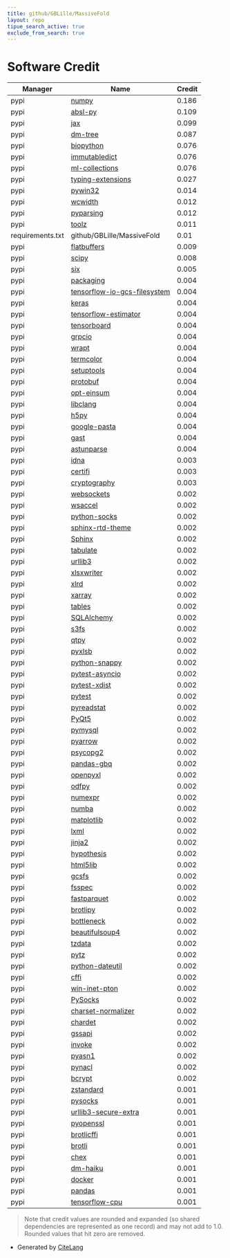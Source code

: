 ```yaml
---
title: github/GBLille/MassiveFold
layout: repo
tipue_search_active: true
exclude_from_search: true
---
```

# Software Credit

|Manager|Name|Credit|
|-------|----|------|
|pypi|[numpy](https://www.numpy.org)|0.186|
|pypi|[absl-py](https://github.com/abseil/abseil-py)|0.109|
|pypi|[jax](https://github.com/google/jax)|0.099|
|pypi|[dm-tree](https://github.com/deepmind/tree)|0.087|
|pypi|[biopython](https://biopython.org/)|0.076|
|pypi|[immutabledict](https://github.com/corenting/immutabledict)|0.076|
|pypi|[ml-collections](https://github.com/google/ml_collections)|0.076|
|pypi|[typing-extensions](https://typing.readthedocs.io/)|0.027|
|pypi|[pywin32](https://github.com/mhammond/pywin32)|0.014|
|pypi|[wcwidth](https://pypi.org/project/wcwidth)|0.012|
|pypi|[pyparsing](https://pypi.org/project/pyparsing)|0.012|
|pypi|[toolz](https://github.com/pytoolz/toolz/)|0.011|
|requirements.txt|github/GBLille/MassiveFold|0.01|
|pypi|[flatbuffers](https://pypi.org/project/flatbuffers)|0.009|
|pypi|[scipy](https://www.scipy.org)|0.008|
|pypi|[six](https://pypi.org/project/six)|0.005|
|pypi|[packaging](https://github.com/pypa/packaging)|0.004|
|pypi|[tensorflow-io-gcs-filesystem](https://pypi.org/project/tensorflow-io-gcs-filesystem)|0.004|
|pypi|[keras](https://pypi.org/project/keras)|0.004|
|pypi|[tensorflow-estimator](https://pypi.org/project/tensorflow-estimator)|0.004|
|pypi|[tensorboard](https://pypi.org/project/tensorboard)|0.004|
|pypi|[grpcio](https://pypi.org/project/grpcio)|0.004|
|pypi|[wrapt](https://pypi.org/project/wrapt)|0.004|
|pypi|[termcolor](https://pypi.org/project/termcolor)|0.004|
|pypi|[setuptools](https://pypi.org/project/setuptools)|0.004|
|pypi|[protobuf](https://pypi.org/project/protobuf)|0.004|
|pypi|[opt-einsum](https://pypi.org/project/opt-einsum)|0.004|
|pypi|[libclang](https://pypi.org/project/libclang)|0.004|
|pypi|[h5py](https://pypi.org/project/h5py)|0.004|
|pypi|[google-pasta](https://pypi.org/project/google-pasta)|0.004|
|pypi|[gast](https://pypi.org/project/gast)|0.004|
|pypi|[astunparse](https://pypi.org/project/astunparse)|0.004|
|pypi|[idna](https://pypi.org/project/idna)|0.003|
|pypi|[certifi](https://pypi.org/project/certifi)|0.003|
|pypi|[cryptography](https://pypi.org/project/cryptography)|0.003|
|pypi|[websockets](https://pypi.org/project/websockets)|0.002|
|pypi|[wsaccel](https://pypi.org/project/wsaccel)|0.002|
|pypi|[python-socks](https://pypi.org/project/python-socks)|0.002|
|pypi|[sphinx-rtd-theme](https://pypi.org/project/sphinx-rtd-theme)|0.002|
|pypi|[Sphinx](https://pypi.org/project/Sphinx)|0.002|
|pypi|[tabulate](https://github.com/astanin/python-tabulate)|0.002|
|pypi|[urllib3](https://urllib3.readthedocs.io)|0.002|
|pypi|[xlsxwriter](https://github.com/jmcnamara/XlsxWriter)|0.002|
|pypi|[xlrd](http://www.python-excel.org/)|0.002|
|pypi|[xarray](https://pypi.org/project/xarray)|0.002|
|pypi|[tables](https://pypi.org/project/tables)|0.002|
|pypi|[SQLAlchemy](https://pypi.org/project/SQLAlchemy)|0.002|
|pypi|[s3fs](https://pypi.org/project/s3fs)|0.002|
|pypi|[qtpy](https://pypi.org/project/qtpy)|0.002|
|pypi|[pyxlsb](https://pypi.org/project/pyxlsb)|0.002|
|pypi|[python-snappy](https://pypi.org/project/python-snappy)|0.002|
|pypi|[pytest-asyncio](https://pypi.org/project/pytest-asyncio)|0.002|
|pypi|[pytest-xdist](https://pypi.org/project/pytest-xdist)|0.002|
|pypi|[pytest](https://pypi.org/project/pytest)|0.002|
|pypi|[pyreadstat](https://pypi.org/project/pyreadstat)|0.002|
|pypi|[PyQt5](https://pypi.org/project/PyQt5)|0.002|
|pypi|[pymysql](https://pypi.org/project/pymysql)|0.002|
|pypi|[pyarrow](https://pypi.org/project/pyarrow)|0.002|
|pypi|[psycopg2](https://pypi.org/project/psycopg2)|0.002|
|pypi|[pandas-gbq](https://pypi.org/project/pandas-gbq)|0.002|
|pypi|[openpyxl](https://pypi.org/project/openpyxl)|0.002|
|pypi|[odfpy](https://pypi.org/project/odfpy)|0.002|
|pypi|[numexpr](https://pypi.org/project/numexpr)|0.002|
|pypi|[numba](https://pypi.org/project/numba)|0.002|
|pypi|[matplotlib](https://pypi.org/project/matplotlib)|0.002|
|pypi|[lxml](https://pypi.org/project/lxml)|0.002|
|pypi|[jinja2](https://pypi.org/project/jinja2)|0.002|
|pypi|[hypothesis](https://pypi.org/project/hypothesis)|0.002|
|pypi|[html5lib](https://pypi.org/project/html5lib)|0.002|
|pypi|[gcsfs](https://pypi.org/project/gcsfs)|0.002|
|pypi|[fsspec](https://pypi.org/project/fsspec)|0.002|
|pypi|[fastparquet](https://pypi.org/project/fastparquet)|0.002|
|pypi|[brotlipy](https://pypi.org/project/brotlipy)|0.002|
|pypi|[bottleneck](https://pypi.org/project/bottleneck)|0.002|
|pypi|[beautifulsoup4](https://pypi.org/project/beautifulsoup4)|0.002|
|pypi|[tzdata](https://pypi.org/project/tzdata)|0.002|
|pypi|[pytz](https://pypi.org/project/pytz)|0.002|
|pypi|[python-dateutil](https://pypi.org/project/python-dateutil)|0.002|
|pypi|[cffi](https://pypi.org/project/cffi)|0.002|
|pypi|[win-inet-pton](https://pypi.org/project/win-inet-pton)|0.002|
|pypi|[PySocks](https://pypi.org/project/PySocks)|0.002|
|pypi|[charset-normalizer](https://pypi.org/project/charset-normalizer)|0.002|
|pypi|[chardet](https://pypi.org/project/chardet)|0.002|
|pypi|[gssapi](https://pypi.org/project/gssapi)|0.002|
|pypi|[invoke](https://pypi.org/project/invoke)|0.002|
|pypi|[pyasn1](https://pypi.org/project/pyasn1)|0.002|
|pypi|[pynacl](https://pypi.org/project/pynacl)|0.002|
|pypi|[bcrypt](https://pypi.org/project/bcrypt)|0.002|
|pypi|[zstandard](https://github.com/indygreg/python-zstandard)|0.001|
|pypi|[pysocks](https://pypi.org/project/pysocks)|0.001|
|pypi|[urllib3-secure-extra](https://pypi.org/project/urllib3-secure-extra)|0.001|
|pypi|[pyopenssl](https://pypi.org/project/pyopenssl)|0.001|
|pypi|[brotlicffi](https://pypi.org/project/brotlicffi)|0.001|
|pypi|[brotli](https://pypi.org/project/brotli)|0.001|
|pypi|[chex](https://github.com/deepmind/chex)|0.001|
|pypi|[dm-haiku](https://github.com/deepmind/dm-haiku)|0.001|
|pypi|[docker](https://github.com/docker/docker-py)|0.001|
|pypi|[pandas](https://pandas.pydata.org)|0.001|
|pypi|[tensorflow-cpu](https://www.tensorflow.org/)|0.001|


> Note that credit values are rounded and expanded (so shared dependencies are represented as one record) and may not add to 1.0. Rounded values that hit zero are removed.


- Generated by [CiteLang](https://github.com/vsoch/citelang)
